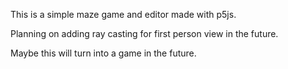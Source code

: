 This is a simple maze game and editor made with p5js.

Planning on adding ray casting for first person view in the future.

Maybe this will turn into a game in the future.